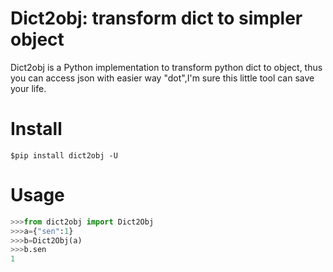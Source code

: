 # Dict2obj: transform dict to simpler object

Dict2obj is a Python implementation to transform python dict to object, thus you 
can access json with easier way "dot",I'm sure this little tool can save your life.

# Install
```shell
$pip install dict2obj -U
```
# Usage
```python
>>>from dict2obj import Dict2Obj
>>>a={"sen":1}
>>>b=Dict2Obj(a)
>>>b.sen
1
```
